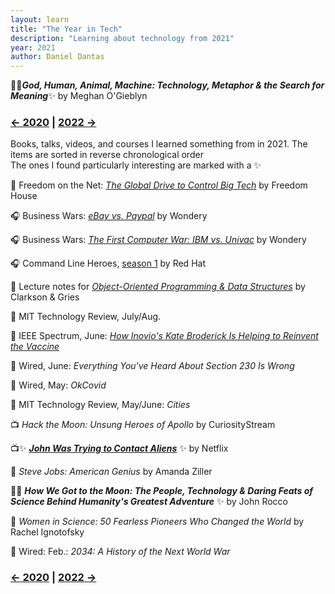 ```yaml
---
layout: learn
title: "The Year in Tech"
description: "Learning about technology from 2021"
year: 2021
author: Daniel Dantas
---
```


📕✨***God, Human, Animal, Machine: Technology, Metaphor & the Search for Meaning***✨ by Meghan O'Gieblyn <!-- 12/8/2023 -->



### [← 2020](/2020/12/31/learn-2020) | [2022 →](/2022/12/31/learn-2022)
Books, talks, videos, and courses I learned something from in 2021. The items are sorted in reverse chronological order\
The ones I found particularly interesting are marked with a ✨

📄 Freedom on the Net: _[The Global Drive to Control Big Tech](https://freedomhouse.org/report/freedom-net/2021/global-drive-control-big-tech)_ by Freedom House

🎧 Business Wars: _[eBay vs. Paypal](https://wondery.com/shows/business-wars/season/6/)_ by Wondery

🎧 Business Wars: _[The First Computer War: IBM vs. Univac](https://wondery.com/shows/business-wars/season/4/)_ by Wondery

🎧 Command Line Heroes, [season 1](https://www.redhat.com/en/command-line-heroes/season-1) by Red Hat

📄 Lecture notes for _[Object-Oriented Programming & Data Structures](https://www.cs.cornell.edu/courses/cs2110/2019sp/)_ by Clarkson & Gries

📔 MIT Technology Review, July/Aug.

📔 IEEE Spectrum, June: _[How Inovio's Kate Broderick Is Helping to Reinvent the Vaccine](https://innovate.ieee.org/ieee-spectrum-june-2021/)_

📔 Wired, June: _Everything You've Heard About Section 230 Is Wrong_

📔 Wired, May: _OkCovid_

📔 MIT Technology Review, May/June: _Cities_

📺 _Hack the Moon: Unsung Heroes of Apollo_	 by CuriosityStream

📺✨ ***[John Was Trying to Contact Aliens](https://www.netflix.com/title/81252991)*** ✨ by Netflix

📕 _Steve Jobs: American Genius_ by Amanda Ziller

📕✨ ***How We Got to the Moon: The People, Technology & Daring Feats of Science Behind Humanity's Greatest Adventure*** ✨ by	John Rocco

📕 _Women in Science: 50 Fearless Pioneers Who Changed the World_ by Rachel Ignotofsky

📔 Wired: Feb.: _2034: A History of the Next World War_

### [← 2020](/2020/12/31/learn-2020) | [2022 →](/2022/12/31/learn-2022)
